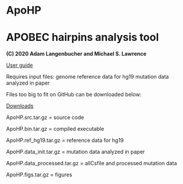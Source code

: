# ApoHP

# APOBEC hairpins analysis tool

**(C) 2020 Adam Langenbucher and Michael S. Lawrence**


[User guide](http://github.com/alangenb/ApoHP/blob/main/ApoHP.user_guide.pdf)

Requires input files:
	genome reference data for hg19
	mutation data analyzed in paper

Files too big to fit on GitHub can be downloaded below:

[Downloads](http://www.dropbox.com/sh/8hiyfv542f1i6sy/AABnd-gmXo8y2TA3Z7k-VJN_a?dl=0)

ApoHP.src.tar.gz = source code

ApoHP.bin.tar.gz = compiled executable

ApoHP.ref_hg19.tar.gz          = reference data for hg19

ApoHP.data_init.tar.gz         = mutation data analyzed in paper

ApoHP.data_processed.tar.gz    = allCsfile and processed mutation data

ApoHP.figs.tar.gz              = figures
